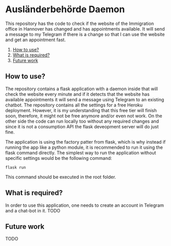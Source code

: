 # Ausländerbehörde Daemon
This repository has the code to check if the website of the Immigration office in Hannover has changed and has 
appointments available. It will send a message to my Telegram if there is a change so that I can use the website and 
get an appointment fast.
1. [How to use?](#how-to-use)
2. [What is required?](#what-is-required)
3. [Future work](#future-work)

## How to use?
The repository contains a flask application with a daemon inside that will check the website every minute and if it
detects that the website has available appointments it will send a message using Telegram to an existing chatbot. 
The repository contains all the settings for a free Heroku deployment. However, it is my understanding that this free
tier will finish soon, therefore, it might not be free anymore and/or even not work. On the other side the code can run
locally too without any required changes and since it is not a consumption API the flask deveopment server will do
just fine.

The application is using the factory patter from flask, which is why instead if running the app like a python module, it
is recommended to run it using the flask command directly. The simplest way to run the application without 
specific settings would be the following command:
```
flask run
```
This command should be executed in the root folder.

## What is required?
In order to use this application, one needs to create an account in Telegram and a chat-bot in it.
TODO

## Future work
TODO
